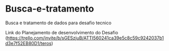# Busca-e-tratamento
Busca e tratamento de dados para desafio tecnico

Link do Planejamento de desenvolvimento do Desafio (https://trello.com/invite/b/sGESzjuB/ATTI560241ca39e5c8c59c9242037b1d3e7f52EB80D1/teros)
